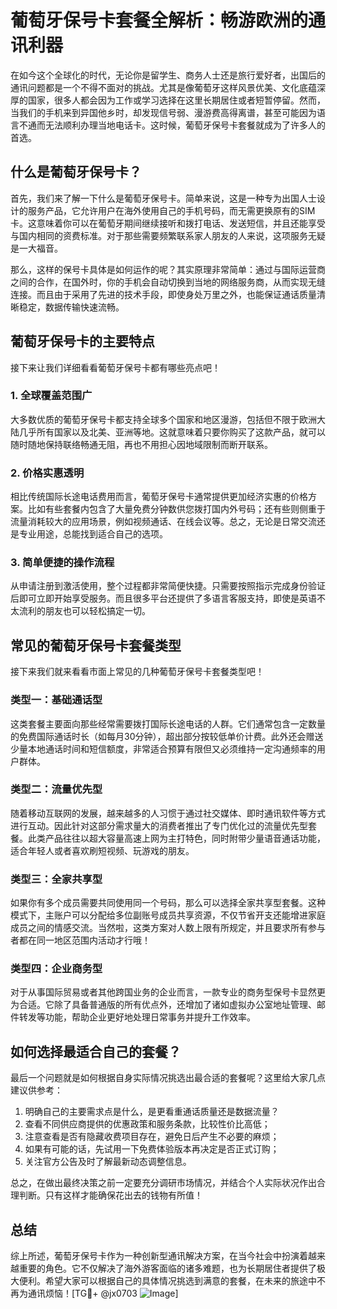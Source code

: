 # 葡萄牙保号卡套餐全解析：畅游欧洲的通讯利器

在如今这个全球化的时代，无论你是留学生、商务人士还是旅行爱好者，出国后的通讯问题都是一个不得不面对的挑战。尤其是像葡萄牙这样风景优美、文化底蕴深厚的国家，很多人都会因为工作或学习选择在这里长期居住或者短暂停留。然而，当我们的手机来到异国他乡时，却发现信号弱、漫游费高得离谱，甚至可能因为语言不通而无法顺利办理当地电话卡。这时候，葡萄牙保号卡套餐就成为了许多人的首选。

## 什么是葡萄牙保号卡？

首先，我们来了解一下什么是葡萄牙保号卡。简单来说，这是一种专为出国人士设计的服务产品，它允许用户在海外使用自己的手机号码，而无需更换原有的SIM卡。这意味着你可以在葡萄牙期间继续接听和拨打电话、发送短信，并且还能享受与国内相同的资费标准。对于那些需要频繁联系家人朋友的人来说，这项服务无疑是一大福音。

那么，这样的保号卡具体是如何运作的呢？其实原理非常简单：通过与国际运营商之间的合作，在国外时，你的手机会自动切换到当地的网络服务商，从而实现无缝连接。而且由于采用了先进的技术手段，即使身处万里之外，也能保证通话质量清晰稳定，数据传输快速流畅。

## 葡萄牙保号卡的主要特点

接下来让我们详细看看葡萄牙保号卡都有哪些亮点吧！

### 1. 全球覆盖范围广
大多数优质的葡萄牙保号卡都支持全球多个国家和地区漫游，包括但不限于欧洲大陆几乎所有国家以及北美、亚洲等地。这就意味着只要你购买了这款产品，就可以随时随地保持联络畅通无阻，再也不用担心因地域限制而断开联系。

### 2. 价格实惠透明
相比传统国际长途电话费用而言，葡萄牙保号卡通常提供更加经济实惠的价格方案。比如有些套餐内包含了大量免费分钟数供您拨打国内外号码；还有些则侧重于流量消耗较大的应用场景，例如视频通话、在线会议等。总之，无论是日常交流还是专业用途，总能找到适合自己的选项。

### 3. 简单便捷的操作流程
从申请注册到激活使用，整个过程都非常简便快捷。只需要按照指示完成身份验证后即可立即开始享受服务。而且很多平台还提供了多语言客服支持，即使是英语不太流利的朋友也可以轻松搞定一切。

## 常见的葡萄牙保号卡套餐类型

接下来我们就来看看市面上常见的几种葡萄牙保号卡套餐类型吧！

### 类型一：基础通话型
这类套餐主要面向那些经常需要拨打国际长途电话的人群。它们通常包含一定数量的免费国际通话时长（如每月30分钟），超出部分按较低单价计费。此外还会赠送少量本地通话时间和短信额度，非常适合预算有限但又必须维持一定沟通频率的用户群体。

### 类型二：流量优先型
随着移动互联网的发展，越来越多的人习惯于通过社交媒体、即时通讯软件等方式进行互动。因此针对这部分需求量大的消费者推出了专门优化过的流量优先型套餐。此类产品往往以超大容量高速上网为主打特色，同时附带少量语音通话功能，适合年轻人或者喜欢刷短视频、玩游戏的朋友。

### 类型三：全家共享型
如果你有多个成员需要共同使用同一个号码，那么可以选择全家共享型套餐。这种模式下，主账户可以分配给多位副账号成员共享资源，不仅节省开支还能增进家庭成员之间的情感交流。当然啦，这类方案对人数上限有所规定，并且要求所有参与者都在同一地区范围内活动才行哦！

### 类型四：企业商务型
对于从事国际贸易或者其他跨国业务的企业而言，一款专业的商务型保号卡显然更为合适。它除了具备普通版的所有优点外，还增加了诸如虚拟办公室地址管理、邮件转发等功能，帮助企业更好地处理日常事务并提升工作效率。

## 如何选择最适合自己的套餐？

最后一个问题就是如何根据自身实际情况挑选出最合适的套餐呢？这里给大家几点建议供参考：

1. 明确自己的主要需求点是什么，是更看重通话质量还是数据流量？
2. 查看不同供应商提供的优惠政策和服务条款，比较性价比高低；
3. 注意查看是否有隐藏收费项目存在，避免日后产生不必要的麻烦；
4. 如果有可能的话，先试用一下免费体验版本再决定是否正式订购；
5. 关注官方公告及时了解最新动态调整信息。

总之，在做出最终决策之前一定要充分调研市场情况，并结合个人实际状况作出合理判断。只有这样才能确保花出去的钱物有所值！

## 总结

综上所述，葡萄牙保号卡作为一种创新型通讯解决方案，在当今社会中扮演着越来越重要的角色。它不仅解决了海外游客面临的诸多难题，也为长期居住者提供了极大便利。希望大家可以根据自己的具体情况挑选到满意的套餐，在未来的旅途中不再为通讯烦恼！[TG💪+ @jx0703 ![Image](https://github.com/user-attachments/assets/dbca1d08-cadb-493c-b0ec-ad6f7a83f270)]